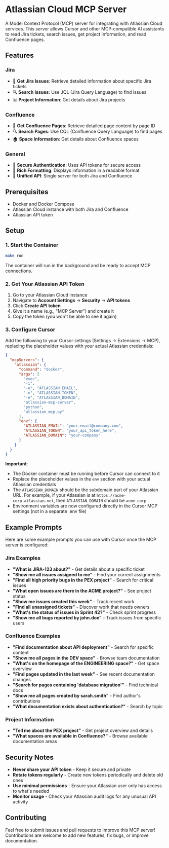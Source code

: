 # Atlassian Cloud MCP Server

A Model Context Protocol (MCP) server for integrating with Atlassian Cloud services. This server allows Cursor and other MCP-compatible AI assistants to read Jira tickets, search issues, get project information, and read Confluence pages.

## Features

### Jira
- 🎫 **Get Jira Issues**: Retrieve detailed information about specific Jira tickets
- 🔍 **Search Issues**: Use JQL (Jira Query Language) to find issues
- 📊 **Project Information**: Get details about Jira projects

### Confluence
- 📄 **Get Confluence Pages**: Retrieve detailed page content by page ID
- 🔍 **Search Pages**: Use CQL (Confluence Query Language) to find pages
- 🏠 **Space Information**: Get details about Confluence spaces

### General
- 🔐 **Secure Authentication**: Uses API tokens for secure access
- 📝 **Rich Formatting**: Displays information in a readable format
- 🎯 **Unified API**: Single server for both Jira and Confluence

## Prerequisites

- Docker and Docker Compose
- Atlassian Cloud instance with both Jira and Confluence
- Atlassian API token

## Setup

### 1. Start the Container

```bash
make run
```

The container will run in the background and be ready to accept MCP connections.

### 2. Get Your Atlassian API Token

1. Go to your Atlassian Cloud instance
2. Navigate to **Account Settings** → **Security** → **API tokens**
3. Click **Create API token**
4. Give it a name (e.g., "MCP Server") and create it
5. Copy the token (you won't be able to see it again)

### 3. Configure Cursor

Add the following to your Cursor settings (Settings → Extensions → MCP), replacing the placeholder values with your actual Atlassian credentials:

```json
{
  "mcpServers": {
    "atlassian": {
      "command": "docker",
      "args": [
        "exec", 
        "-i",
        "-e", "ATLASSIAN_EMAIL",
        "-e", "ATLASSIAN_TOKEN", 
        "-e", "ATLASSIAN_DOMAIN",
        "atlassian-mcp-server", 
        "python", 
        "atlassian_mcp.py"
      ],
      "env": {
        "ATLASSIAN_EMAIL": "your.email@company.com",
        "ATLASSIAN_TOKEN": "your_api_token_here",
        "ATLASSIAN_DOMAIN": "your-company"
      }
    }
  }
}
```

**Important**: 
- The Docker container must be running before Cursor can connect to it
- Replace the placeholder values in the `env` section with your actual Atlassian credentials
- The `ATLASSIAN_DOMAIN` should be the subdomain part of your Atlassian URL. For example, if your Atlassian is at `https://acme-corp.atlassian.net`, then `ATLASSIAN_DOMAIN` should be `acme-corp`
- Environment variables are now configured directly in the Cursor MCP settings (not in a separate .env file)



## Example Prompts

Here are some example prompts you can use with Cursor once the MCP server is configured:

### Jira Examples

- **"What is JIRA-123 about?"** - Get details about a specific ticket
- **"Show me all issues assigned to me"** - Find your current assignments
- **"Find all high priority bugs in the PEX project"** - Search for critical issues
- **"What open issues are there in the ACME project?"** - See project status
- **"Show me issues created this week"** - Track recent work
- **"Find all unassigned tickets"** - Discover work that needs owners
- **"What's the status of issues in Sprint 42?"** - Check sprint progress
- **"Show me all bugs reported by john.doe"** - Track issues from specific users

### Confluence Examples

- **"Find documentation about API deployment"** - Search for specific content
- **"Show me all pages in the DEV space"** - Browse team documentation
- **"What's on the homepage of the ENGINEERING space?"** - Get space overview  
- **"Find pages updated in the last week"** - See recent documentation changes
- **"Search for pages containing 'database migration'"** - Find technical docs
- **"Show me all pages created by sarah.smith"** - Find author's contributions
- **"What documentation exists about authentication?"** - Search by topic

### Project Information

- **"Tell me about the PEX project"** - Get project overview and details
- **"What spaces are available in Confluence?"** - Browse available documentation areas

## Security Notes

- **Never share your API token** - Keep it secure and private
- **Rotate tokens regularly** - Create new tokens periodically and delete old ones
- **Use minimal permissions** - Ensure your Atlassian user only has access to what's needed
- **Monitor usage** - Check your Atlassian audit logs for any unusual API activity

## Contributing

Feel free to submit issues and pull requests to improve this MCP server! Contributions are welcome to add new features, fix bugs, or improve documentation.